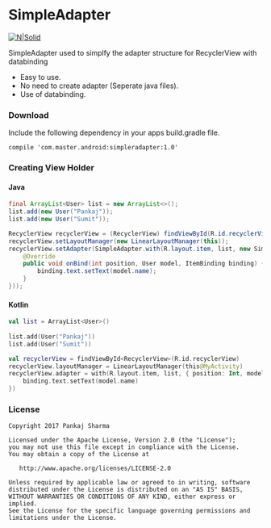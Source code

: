 # SimpleAdapter

[![N|Solid](https://img.shields.io/badge/Android%20Arsenal-Simpler%20Recycler%20View%20Adapter-brightgreen.svg)](https://android-arsenal.com/details/1/5354)

SimpleAdapter used to simplfy the adapter structure for RecyclerView with databinding
  - Easy to use.
  - No need to create adapter (Seperate java files).
  - Use of databinding.

### Download
Include the following dependency in your apps build.gradle file.
```
compile 'com.master.android:simpleradapter:1.0'
```

### Creating View Holder
#### Java
```java
final ArrayList<User> list = new ArrayList<>();        
list.add(new User("Pankaj"));
list.add(new User("Sumit"));

RecyclerView recyclerView = (RecyclerView) findViewById(R.id.recyclerView);
recyclerView.setLayoutManager(new LinearLayoutManager(this));
recyclerView.setAdapter(SimpleAdapter.with(R.layout.item, list, new SimpleAdapter.Binder<User, ItemBinding>() {
    @Override
    public void onBind(int position, User model, ItemBinding binding) {
        binding.text.setText(model.name);
    }
}));
```

#### Kotlin
```kotlin
val list = ArrayList<User>()
        
list.add(User("Pankaj"))
list.add(User("Sumit"))

val recyclerView = findViewById<RecyclerView>(R.id.recyclerView)
recyclerView.layoutManager = LinearLayoutManager(this@MyActivity)
recyclerView.adapter = with(R.layout.item, list, { position: Int, model: User, binding: ItemBinding ->
    binding.text.setText(model.name)
})
```

### License
```
Copyright 2017 Pankaj Sharma

Licensed under the Apache License, Version 2.0 (the "License");
you may not use this file except in compliance with the License.
You may obtain a copy of the License at

   http://www.apache.org/licenses/LICENSE-2.0

Unless required by applicable law or agreed to in writing, software
distributed under the License is distributed on an "AS IS" BASIS,
WITHOUT WARRANTIES OR CONDITIONS OF ANY KIND, either express or implied.
See the License for the specific language governing permissions and
limitations under the License.
```
